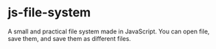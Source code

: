 # js-file-system
A small and practical file system made in JavaScript. You can open file, save them, and save them as different files.
